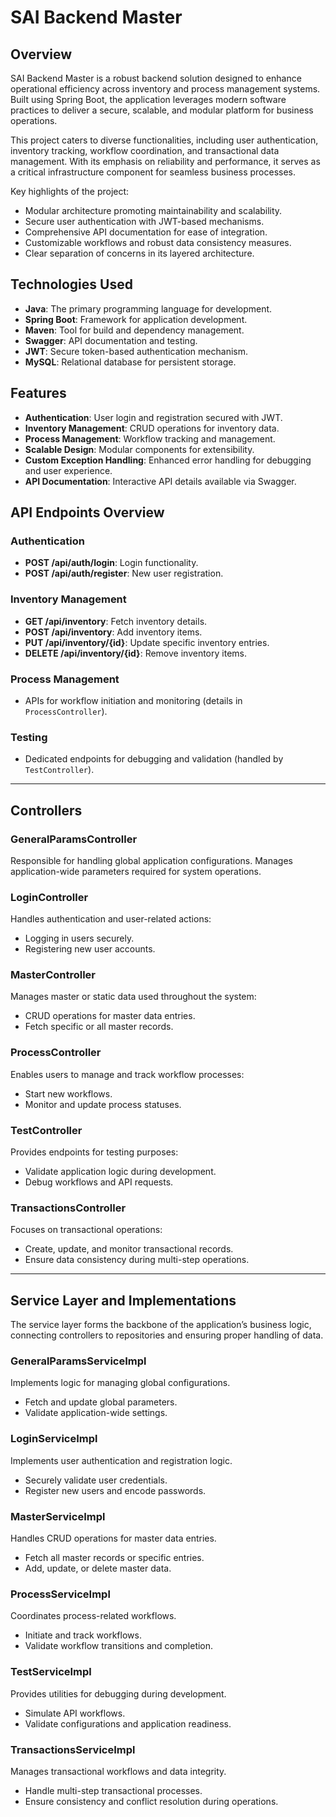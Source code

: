 # SAI Backend Master

## Overview
SAI Backend Master is a robust backend solution designed to enhance operational efficiency across inventory and process management systems. Built using Spring Boot, the application leverages modern software practices to deliver a secure, scalable, and modular platform for business operations.

This project caters to diverse functionalities, including user authentication, inventory tracking, workflow coordination, and transactional data management. With its emphasis on reliability and performance, it serves as a critical infrastructure component for seamless business processes.

Key highlights of the project:
- Modular architecture promoting maintainability and scalability.
- Secure user authentication with JWT-based mechanisms.
- Comprehensive API documentation for ease of integration.
- Customizable workflows and robust data consistency measures.
- Clear separation of concerns in its layered architecture.

## Technologies Used
- **Java**: The primary programming language for development.
- **Spring Boot**: Framework for application development.
- **Maven**: Tool for build and dependency management.
- **Swagger**: API documentation and testing.
- **JWT**: Secure token-based authentication mechanism.
- **MySQL**: Relational database for persistent storage.

## Features
- **Authentication**: User login and registration secured with JWT.
- **Inventory Management**: CRUD operations for inventory data.
- **Process Management**: Workflow tracking and management.
- **Scalable Design**: Modular components for extensibility.
- **Custom Exception Handling**: Enhanced error handling for debugging and user experience.
- **API Documentation**: Interactive API details available via Swagger.

## API Endpoints Overview
### Authentication
- **POST /api/auth/login**: Login functionality.
- **POST /api/auth/register**: New user registration.

### Inventory Management
- **GET /api/inventory**: Fetch inventory details.
- **POST /api/inventory**: Add inventory items.
- **PUT /api/inventory/{id}**: Update specific inventory entries.
- **DELETE /api/inventory/{id}**: Remove inventory items.

### Process Management
- APIs for workflow initiation and monitoring (details in `ProcessController`).

### Testing
- Dedicated endpoints for debugging and validation (handled by `TestController`).

---

## Controllers

### GeneralParamsController
Responsible for handling global application configurations. Manages application-wide parameters required for system operations.

### LoginController
Handles authentication and user-related actions:
- Logging in users securely.
- Registering new user accounts.

### MasterController
Manages master or static data used throughout the system:
- CRUD operations for master data entries.
- Fetch specific or all master records.

### ProcessController
Enables users to manage and track workflow processes:
- Start new workflows.
- Monitor and update process statuses.

### TestController
Provides endpoints for testing purposes:
- Validate application logic during development.
- Debug workflows and API requests.

### TransactionsController
Focuses on transactional operations:
- Create, update, and monitor transactional records.
- Ensure data consistency during multi-step operations.

---

## Service Layer and Implementations
The service layer forms the backbone of the application’s business logic, connecting controllers to repositories and ensuring proper handling of data.

### GeneralParamsServiceImpl
Implements logic for managing global configurations.
- Fetch and update global parameters.
- Validate application-wide settings.

### LoginServiceImpl
Implements user authentication and registration logic.
- Securely validate user credentials.
- Register new users and encode passwords.

### MasterServiceImpl
Handles CRUD operations for master data entries.
- Fetch all master records or specific entries.
- Add, update, or delete master data.

### ProcessServiceImpl
Coordinates process-related workflows.
- Initiate and track workflows.
- Validate workflow transitions and completion.

### TestServiceImpl
Provides utilities for debugging during development.
- Simulate API workflows.
- Validate configurations and application readiness.

### TransactionsServiceImpl
Manages transactional workflows and data integrity.
- Handle multi-step transactional processes.
- Ensure consistency and conflict resolution during operations.


